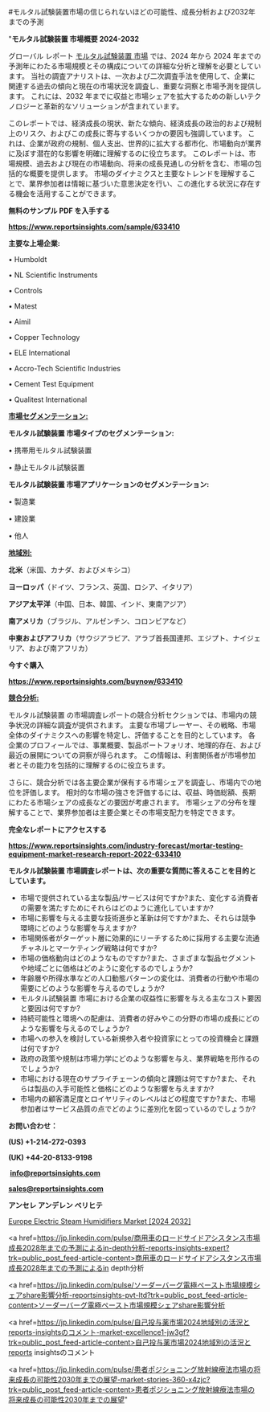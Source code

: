 #モルタル試験装置市場の信じられないほどの可能性、成長分析および2032年までの予測

"<strong>モルタル試験装置 市場概要 2024-2032</strong>

グローバル レポート <a href=https://www.reportsinsights.com/sample/633410>モルタル試験装置 市場</a> では、2024 年から 2024 年までの予測年にわたる市場規模とその構成についての詳細な分析と理解を必要としています。 当社の調査アナリストは、一次および二次調査手法を使用して、企業に関連する過去の傾向と現在の市場状況を調査し、重要な洞察と市場予測を提供します。 これには、2032 年までに収益と市場シェアを拡大​​するための新しいテクノロジーと革新的なソリューションが含まれています。

このレポートでは、経済成長の現状、新たな傾向、経済成長の政治的および規制上のリスク、およびこの成長に寄与するいくつかの要因も強調しています。 これは、企業が政府の規制、個人支出、世界的に拡大する都市化、市場動向が業界に及ぼす潜在的な影響を明確に理解するのに役立ちます。 このレポートは、市場規模、過去および現在の市場動向、将来の成長見通しの分析を含む、市場の包括的な概要を提供します。 市場のダイナミクスと主要なトレンドを理解することで、業界参加者は情報に基づいた意思決定を行い、この進化する状況に存在する機会を活用することができます。

<strong><b>無料のサンプル PDF を入手する</b></strong>

<a href=https://www.reportsinsights.com/sample/633410><strong><u>https://www.reportsinsights.com/sample/633410</u></strong></a>

<strong>主要な上場企業:</strong>

• Humboldt

• NL Scientific Instruments

• Controls

• Matest

• Aimil

• Copper Technology

• ELE International

• Accro-Tech Scientific Industries

• Cement Test Equipment

• Qualitest International

<strong><u>市場セグメンテーション</u></strong><strong><u>:</u></strong>

<strong>モルタル試験装置 市場タイプのセグメンテーション:</strong>

• 携帯用モルタル試験装置

• 静止モルタル試験装置

<strong>モルタル試験装置 市場アプリケーションのセグメンテーション:</strong>

• 製造業

• 建設業

• 他人

<strong><u>地域別</u></strong><strong><u>:</u></strong>

<strong>北米</strong>（米国、カナダ、およびメキシコ）

<strong>ヨーロッパ</strong>（ドイツ、フランス、英国、ロシア、イタリア）

<strong>アジア太平洋</strong>（中国、日本、韓国、インド、東南アジア）

<strong>南アメリカ</strong>（ブラジル、アルゼンチン、コロンビアなど）

<strong>中東およびアフリカ</strong>（サウジアラビア、アラブ首長国連邦、エジプト、ナイジェリア、および南アフリカ）

<strong>今すぐ購入</strong>

<a href=https://www.reportsinsights.com/buynow/633410><strong><u>https://www.reportsinsights.com/buynow/633410</u></strong></a>

<strong><u>競合分析:</u></strong>

モルタル試験装置 の市場調査レポートの競合分析セクションでは、市場内の競争状況の詳細な調査が提供されます。 主要な市場プレーヤー、その戦略、市場全体のダイナミクスへの影響を特定し、評価することを目的としています。 各企業のプロフィールでは、事業概要、製品ポートフォリオ、地理的存在、および最近の展開についての洞察が得られます。 この情報は、利害関係者が市場参加者とその能力を包括的に理解するのに役立ちます。

さらに、競合分析では各主要企業が保有する市場シェアを調査し、市場内での地位を評価します。 相対的な市場の強さを評価するには、収益、時価総額、長期にわたる市場シェアの成長などの要因が考慮されます。 市場シェアの分布を理解することで、業界参加者は主要企業とその市場支配力を特定できます。

<strong>完全なレポートにアクセスする</strong>

<a href=https://www.reportsinsights.com/industry-forecast/mortar-testing-equipment-market-research-report-2022-633410><strong><u><b>https://www.reportsinsights.com/industry-forecast/mortar-testing-equipment-market-research-report-2022-633410</b></u></strong></a>

<strong><b>モルタル試験装置 市場調査レポートは、次の重要な質問に答えることを目的としています。</b></strong>
<ul>
  <li>市場で提供されている主な製品/サービスは何ですか?また、変化する消費者の需要を満たすためにそれらはどのように進化していますか?</li>
  <li>市場に影響を与える主要な技術進歩と革新は何ですか?また、それらは競争環境にどのような影響を与えますか?</li>
  <li>市場関係者がターゲット層に効果的にリーチするために採用する主要な流通チャネルとマーケティング戦略は何ですか?</li>
  <li>市場の価格動向はどのようなものですか?また、さまざまな製品セグメントや地域ごとに価格はどのように変化するのでしょうか?</li>
  <li>年齢層や所得水準などの人口動態パターンの変化は、消費者の行動や市場の需要にどのような影響を与えるのでしょうか?</li>
  <li>モルタル試験装置 市場における企業の収益性に影響を与える主なコスト要因と要因は何ですか?</li>
  <li>持続可能性と環境への配慮は、消費者の好みやこの分野の市場の成長にどのような影響を与えるのでしょうか?</li>
  <li>市場への参入を検討している新規参入者や投資家にとっての投資機会と課題は何ですか?</li>
  <li>政府の政策や規制は市場力学にどのような影響を与え、業界戦略を形作るのでしょうか?</li>
  <li>市場における現在のサプライチェーンの傾向と課題は何ですか?また、それらは製品の入手可能性と価格にどのような影響を与えますか?</li>
  <li>市場内の顧客満足度とロイヤリティのレベルはどの程度ですか?また、市場参加者はサービス品質の点でどのように差別化を図っているのでしょうか?</li>
</ul>
<strong>お問い合わせ：</strong>

<strong>(US) +1-214-272-0393</strong>

<strong>(UK) +44-20-8133-9198</strong>

<strong> </strong><a href=info@reportsinsights.com><strong><u>info@reportsinsights.com</u></strong></a>

<a href=sales@reportsinsights.com><strong><u>sales@reportsinsights.com</u></strong></a>

<strong>アンセレ アンデレン ベリヒテ</strong>

<a href=https://www.linkedin.com/pulse/europe-electric-steam-humidifiers-market-cagr-etw1f/>Europe Electric Steam Humidifiers Market [2024 2032]</a>

<a href=https://jp.linkedin.com/pulse/商用車のロードサイドアシスタンス市場成長2028年までの予測によるin-depth分析-reports-insights-expert?trk=public_post_feed-article-content>商用車のロードサイドアシスタンス市場成長2028年までの予測によるin depth分析</a>

<a href=https://jp.linkedin.com/pulse/ソーダーバーグ電極ペースト市場規模シェアshare影響分析-reportsinsights-pvt-ltd?trk=public_post_feed-article-content>ソーダーバーグ電極ペースト市場規模シェアshare影響分析</a>

<a href=https://jp.linkedin.com/pulse/自己投与薬市場2024地域別の活況とreports-insightsのコメント-market-excellence1-jw3gf?trk=public_post_feed-article-content>自己投与薬市場2024地域別の活況とreports insightsのコメント</a>

<a href=https://jp.linkedin.com/pulse/患者ポジショニング放射線療法市場の将来成長の可能性2030年までの展望-market-stories-360-x4zjc?trk=public_post_feed-article-content>患者ポジショニング放射線療法市場の将来成長の可能性2030年までの展望</a>"
